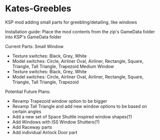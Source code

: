 # Kates-Greebles
KSP mod adding small parts for greebling/detailing, like windows

Installation guide: Place the mod contents from the zip's GameData folder into KSP's GameData folder

Current Parts:
Small Window
 - Texture switches: Black, Grey, White
 - Model switches: Circle, Airliner Oval, Airliner, Rectangle, Square, Triangle, Tall Triangle, Trapezoid
Medium Window
 - Texture switches: Black, Grey, White
 - Model switches: Circle, Airliner Oval, Airliner, Rectangle, Square, Triangle, Tall Triangle, Trapezoid

Potential Future Plans:
 - Revamp Trapezoid window option to be bigger
 - Revamp Tall Triangle and add new window options to be based on certain angles
 - Add a new set of Space Shuttle inspired window shapes(?)
 - Add Windows with ISS Window Shutters(?)
 - Add Raceway parts
 - Add individual Airlock Door part
